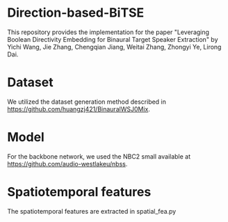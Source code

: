 # Direction-based-BiTSE
This repository provides the implementation for the paper "Leveraging Boolean Directivity Embedding for Binaural Target Speaker Extraction" by Yichi Wang, Jie Zhang, Chengqian Jiang, Weitai Zhang, Zhongyi Ye, Lirong Dai.

# Dataset
We utilized the dataset generation method described in https://github.com/huangzj421/BinauralWSJ0Mix.

# Model
For the backbone network, we used the NBC2 small available at https://github.com/audio-westlakeu/nbss.

# Spatiotemporal features
The spatiotemporal features are extracted in spatial_fea.py
